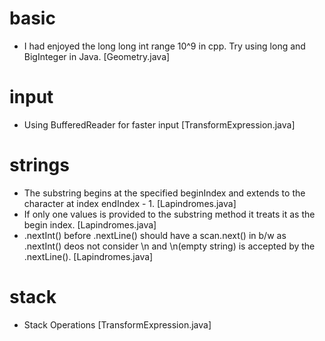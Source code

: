 # basic
- I had enjoyed the long long int range 10^9 in cpp. Try using long and BigInteger in Java. [Geometry.java] <br />
# input
- Using BufferedReader for faster input [TransformExpression.java]
# strings
- The substring begins at the specified beginIndex and extends to the character at index endIndex - 1. [Lapindromes.java] <br />
- If only one values is provided to the substring method it treats it as the begin index. [Lapindromes.java] <br />
- .nextInt() before .nextLine() should have a scan.next() in b/w as .nextInt() deos not consider \n and \n(empty string) is accepted by the .nextLine(). [Lapindromes.java] <br />
# stack
- Stack Operations [TransformExpression.java]
